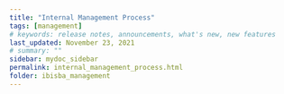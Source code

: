 ```yaml
---
title: "Internal Management Process"
tags: [management]
# keywords: release notes, announcements, what's new, new features
last_updated: November 23, 2021
# summary: ""
sidebar: mydoc_sidebar
permalink: internal_management_process.html
folder: ibisba_management
---
```

